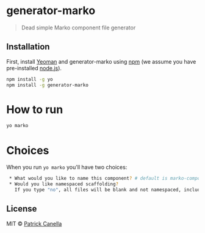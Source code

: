 # generator-marko

> Dead simple Marko component file generator

## Installation

First, install [Yeoman](http://yeoman.io) and generator-marko using [npm](https://www.npmjs.com/) (we assume you have pre-installed [node.js](https://nodejs.org/)).

```bash
npm install -g yo
npm install -g generator-marko
```

# How to run
```bash
yo marko
```

# Choices
When you run `yo marko` you'll have two choices:
```bash
 * What would you like to name this component? # default is marko-component
 * Would you like namespaced scaffolding?
   If you type "no", all files will be blank and not namespaced, including browser.json # Default is "yes"

```


## License

MIT © [Patrick Canella](https://pcanella.github.io)


[npm-image]: https://badge.fury.io/js/generator-yeoman-marko.svg
[npm-url]: https://npmjs.org/package/generator-yeoman-marko
[travis-image]: https://travis-ci.org/pcanella/generator-yeoman-marko.svg?branch=master
[travis-url]: https://travis-ci.org/pcanella/generator-yeoman-marko
[daviddm-image]: https://david-dm.org/pcanella/generator-yeoman-marko.svg?theme=shields.io
[daviddm-url]: https://david-dm.org/pcanella/generator-yeoman-marko
